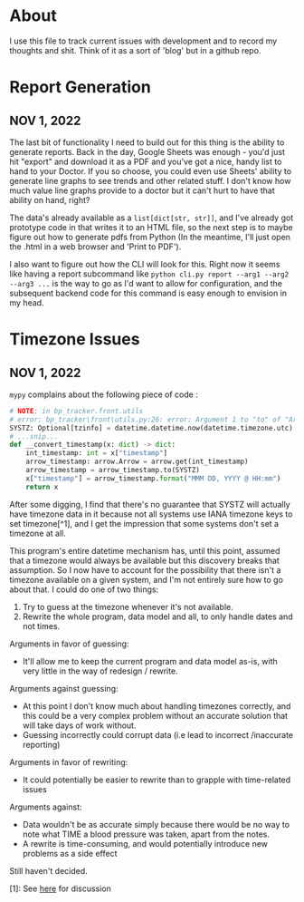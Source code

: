 # About
I use this file to track current issues with development and to record my thoughts and shit. Think of it as a sort of 'blog' but in a github repo.

# Report Generation
## NOV 1, 2022
The last bit of functionality I need to build out for this thing is the ability to generate reports. Back in the day, Google Sheets was enough - you'd just hit "export" and download it as a PDF and you've got a nice, handy list to hand to your Doctor. If you so choose, you could even use Sheets' ability to generate line graphs to see trends and other related stuff. I don't know how much value line graphs provide to a doctor but it can't hurt to have that ability on hand, right?

The data's already available as a `list[dict[str, str]]`, and I've already got prototype code in that writes it to an HTML file, so the next step is to maybe figure out how to generate pdfs from Python (In the meantime, I'll just open the .html in a web browser and 'Print to PDF').

I also want to figure out how the CLI will look for this. Right now it seems like having a report subcommand like `python cli.py report --arg1 --arg2 --arg3 ...` is the way to go as I'd want to allow for configuration, and the subsequent backend code for this command is easy enough to envision in my head.

# Timezone Issues
## NOV 1, 2022
`mypy` complains about the following piece of code :

```python
# NOTE: in bp_tracker.front.utils
# error: bp_tracker\front\utils.py:26: error: Argument 1 to "to" of "Arrow" has incompatible type "Optional[tzinfo]"; expected "Union[tzinfo, str]"
SYSTZ: Optional[tzinfo] = datetime.datetime.now(datetime.timezone.utc).astimezone().tzinfo
# ...snip...
def __convert_timestamp(x: dict) -> dict:
    int_timestamp: int = x["timestamp"]
    arrow_timestamp: arrow.Arrow = arrow.get(int_timestamp)
    arrow_timestamp = arrow_timestamp.to(SYSTZ)
    x["timestamp"] = arrow_timestamp.format("MMM DD, YYYY @ HH:mm")
    return x
```

After some digging, I find that there's no guarantee that SYSTZ will actually have timezone data in it because not all systems use IANA timezone keys to set timezone[^1], and I get the impression that some systems don't set a timezone at all.

This program's entire datetime mechanism has, until this point, assumed that a timezone would always be available but this discovery breaks that assumption. So I now have to account for the possibility that there isn't a timezone available on a given system, and I'm not entirely sure how to go about that. I could do one of two things:

1. Try to guess at the timezone whenever it's not available.
1. Rewrite the whole program, data model and all, to only handle dates and not times.

Arguments in favor of guessing:
- It'll allow me to keep the current program and data model as-is, with very little in the way of redesign / rewrite.

Arguments against guessing:
- At this point I don't know much about handling timezones correctly, and this could be a very complex problem without an accurate solution that will take days of work without.
- Guessing incorrectly could corrupt data (i.e lead to incorrect /inaccurate reporting)

Arguments in favor of rewriting:
- It could potentially be easier to rewrite than to grapple with time-related issues 

Arguments against:
- Data wouldn't be as accurate simply because there would be no way to note what TIME a blood pressure was taken, apart from the notes.
- A rewrite is time-consuming, and would potentially introduce new problems as a side effect

Still haven't decided.

[1]: See [here](https://discuss.python.org/t/get-local-time-zone/4169/3) for discussion
